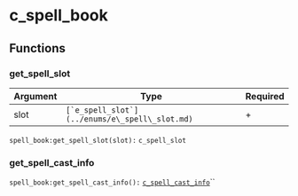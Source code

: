 # c\_spell\_book

## Functions

### get\_spell\_slot

| Argument | Type                                             | Required |
| -------- | ------------------------------------------------ | -------- |
| slot     | ``[`e_spell_slot`](../enums/e\_spell\_slot.md)`` | +        |

`spell_book:get_spell_slot(slot):` `c_spell_slot`

### get\_spell\_cast\_info

`spell_book:get_spell_cast_info():` [`c_spell_cast_info`](c\_spell\_cast\_info.md)``
